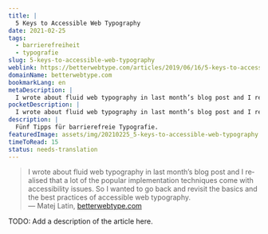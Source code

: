 ```yaml
---
title: |
  5 Keys to Accessible Web Typography
date: 2021-02-25
tags:
  - barrierefreiheit
  - typografie
slug: 5-keys-to-accessible-web-typography
weblink: https://betterwebtype.com/articles/2019/06/16/5-keys-to-accessible-web-typography/
domainName: betterwebtype.com
bookmarkLang: en
metaDescription: |
  I wrote about fluid web typography in last month’s blog post and I realised that a lot of the popular implementation techniques come with accessibility issues. So I wanted to go back and revisit the basics and the best practices of accessible web typography.
pocketDescription: |
  I wrote about fluid web typography in last month’s blog post and I realised that a lot of the popular implementation techniques come with accessibility issues. So I wanted to go back and revisit the basics and the best practices of accessible web typography.
description: |
  Fünf Tipps für barrierefreie Typografie.
featuredImage: assets/img/20210225_5-keys-to-accessible-web-typography.png
timeToRead: 15
status: needs-translation
---
```

<blockquote lang="en">I wrote about fluid web typography in last month’s blog post and I realised that a lot of the popular implementation techniques come with accessibility issues. So I wanted to go back and revisit the basics and the best practices of accessible web typography.
<footer>— Matej Latin, <a href="https://betterwebtype.com/articles/2019/06/16/5-keys-to-accessible-web-typography/">betterwebtype.com</a></footer></blockquote>

TODO: Add a description of the article here.